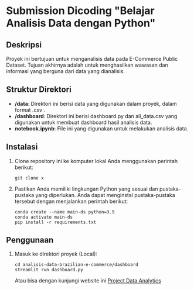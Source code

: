 # Submission Dicoding "Belajar Analisis Data dengan Python"

## Deskripsi

Proyek ini bertujuan untuk menganalisis data pada E-Commerce Public Dataset. Tujuan akhirnya adalah untuk menghasilkan wawasan dan informasi yang berguna dari data yang dianalisis.

## Struktur Direktori

- **/data**: Direktori ini berisi data yang digunakan dalam proyek, dalam format .csv .
- **/dashboard**: Direktori ini berisi dashboard.py dan all_data.csv yang digunakan untuk membuat dashboard hasil analisis data.
- **notebook.ipynb**: File ini yang digunakan untuk melakukan analisis data.

## Instalasi

1. Clone repository ini ke komputer lokal Anda menggunakan perintah berikut:

   ```shell
   git clone x
   ```

2. Pastikan Anda memiliki lingkungan Python yang sesuai dan pustaka-pustaka yang diperlukan. Anda dapat menginstal pustaka-pustaka tersebut dengan menjalankan perintah berikut:

   ```
   conda create --name main-ds python=3.9
   conda activate main-ds
   pip install -r requirements.txt
   ```

## Penggunaan

1. Masuk ke direktori proyek (Local):

   ```shell
   cd analisis-data-brazilian-e-commerce/dashboard
   streamlit run dashboard.py
   ```

   Atau bisa dengan kunjungi website ini [Project Data Analytics](#)

